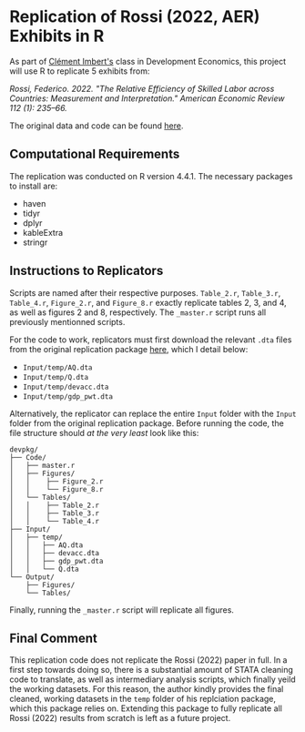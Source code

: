 # Replication of Rossi (2022, AER) Exhibits in R

As part of [Clément Imbert's](https://sites.google.com/site/clemimbert/) class in Development Economics, this project will use R to replicate 5 exhibits from: 

*Rossi, Federico. 2022. "The Relative Efficiency of Skilled Labor across Countries: Measurement and Interpretation." American Economic Review 112 (1): 235–66.*

The original data and code can be found [here](https://www.openicpsr.org/openicpsr/project/146041/version/V1/view).

## Computational Requirements 

The replication was conducted on R version 4.4.1. The necessary packages to install are: 
- haven 
- tidyr 
- dplyr 
- kableExtra 
- stringr 

## Instructions to Replicators 

Scripts are named after their respective purposes. `Table_2.r`, `Table_3.r`, `Table_4.r`, `Figure_2.r`, and `Figure_8.r` exactly replicate tables 2, 3, and 4, as well as figures 2 and 8, respectively. The `_master.r` script runs all previously mentionned scripts.

For the code to work, replicators must first download the relevant `.dta` files from the original replication package [here](https://www.openicpsr.org/openicpsr/project/146041/version/V1/view), which I detail below: 

- `Input/temp/AQ.dta` 
- `Input/temp/Q.dta`
- `Input/temp/devacc.dta`
- `Input/temp/gdp_pwt.dta`

Alternatively, the replicator can replace the entire `Input` folder with the `Input` folder from the original replication package. Before running the code, the file structure should *at the very least* look like this: 

``` 
devpkg/
├── Code/
│   ├── master.r
│   ├── Figures/
│   │    ├── Figure_2.r
│   │    └── Figure_8.r 
│   └── Tables/
│   │    ├── Table_2.r
│   │    ├── Table_3.r
│   │    └── Table_4.r 
├── Input/
│   ├── temp/
│   │   ├── AQ.dta 
│   │   ├── devacc.dta 
│   │   ├── gdp_pwt.dta
│   │   └── Q.dta 
└── Output/
    ├── Figures/
    └── Tables/ 
```

Finally, running the `_master.r` script will replicate all figures. 

## Final Comment

This replication code does not replicate the Rossi (2022) paper in full. In a first step towards doing so, there is a substantial amount of STATA cleaning code to translate, as well as intermediary analysis scripts, which finally yeild the working datasets. For this reason, the author kindly provides the final cleaned, working datasets in the `temp` folder of his replciation package, which this package relies on. Extending this package to fully replicate all Rossi (2022) results from scratch is left as a future project. 